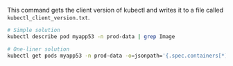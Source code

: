 This command gets the client version of kubectl and writes it to a file called `kubectl_client_version.txt`.

```bash
# Simple solution
kubectl describe pod myapp53 -n prod-data | grep Image

# One-liner solution
kubectl get pods myapp53 -n prod-data -o=jsonpath='{.spec.containers[*].image}' > pod_image.txt
```
